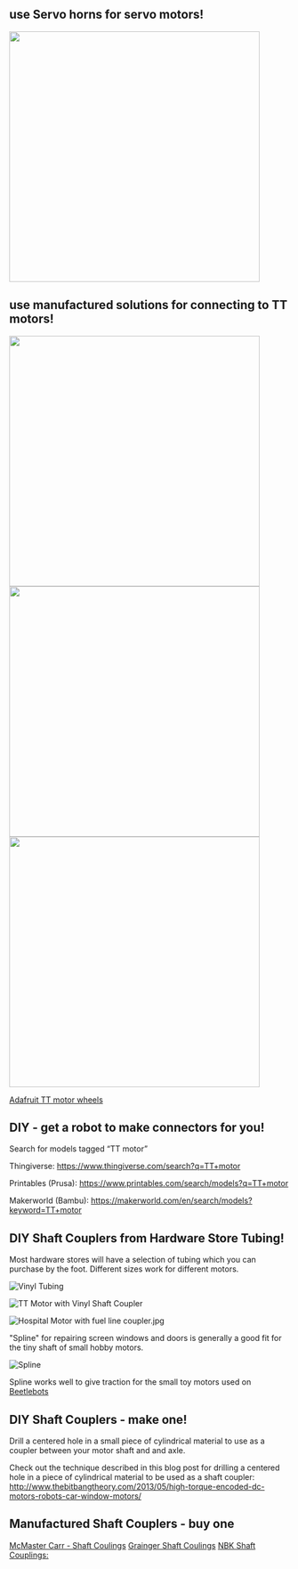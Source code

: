 ## use Servo horns for servo motors!

<!-- ![Servo Horns](images/servoHorns.jpg) -->
<img src="/ShaftCoupling/images/TTmotor_paddleWheel.jpg" width="450">

## use manufactured solutions for connecting to TT motors!

<!-- ![TTmotor Paddle Wheel](images/TTmotor_paddleWheel.jpg) -->
<img src="/ShaftCoupling/images/TTmotor_paddleWheel.jpg" width="450">

<!-- ![TTmotor Pulley Wheel](images/TTmotor_pulleyWheel.jpg) -->
<img src="/ShaftCoupling//imagesTTmotor_pulleyWheel.jpg" width="450">

<img src="/ShaftCoupling/images/TTmotor_TechnicsWheel.jpg" width="450">

[Adafruit TT motor wheels](https://www.adafruit.com/search?q=TT+motor+wheel)

## DIY - get a robot to make connectors for you!

Search for models tagged “TT motor”

Thingiverse: https://www.thingiverse.com/search?q=TT+motor

Printables (Prusa): https://www.printables.com/search/models?q=TT+motor

Makerworld (Bambu): https://makerworld.com/en/search/models?keyword=TT+motor




## DIY Shaft Couplers from Hardware Store Tubing!
  
Most hardware stores will have a selection of tubing which you can purchase by the foot. Different sizes work for different motors. 
  
![Vinyl Tubing](images/VinylTubing.jpg) 

![TT Motor with Vinyl Shaft Coupler](images/TTMotor_WithVinylShaftCoupler.jpg) 

![Hospital Motor with fuel line coupler.jpg](images/HospitalMotor_withFuelLine.jpg)

"Spline" for repairing screen windows and doors is generally a good fit for the tiny shaft of small hobby motors.

![Spline](images/Spline.jpg)

Spline works well to give traction for the small toy motors used on [Beetlebots](https://makezine.com/projects/make-12/beetlebots/)


## DIY Shaft Couplers - make one!

Drill a centered hole in a small piece of cylindrical material to use as a coupler between your motor shaft and and axle.

Check out the technique described in this blog post for drilling a centered hole in a piece of cylindrical material to be used as a shaft coupler: http://www.thebitbangtheory.com/2013/05/high-torque-encoded-dc-motors-robots-car-window-motors/


## Manufactured Shaft Couplers - buy one

[McMaster Carr - Shaft Coulings](https://www.mcmaster.com/shaft-couplings/)
[Grainger Shaft Coulings](https://www.grainger.com/category/power-transmission/shaft-couplings-collars-and-universal-joints)
[NBK Shaft Couplings:](https://www.nbk1560.com/en-US/products/coupling/couplicon/?gclid=Cj0KCQiAoY-PBhCNARIsABcz773Dp9iZv4wEpHo0CxMjjO2Ldcx8zSvrPdtyZYVgNO41UH2fVYFc_aYaAq2LEALw_wcB)




